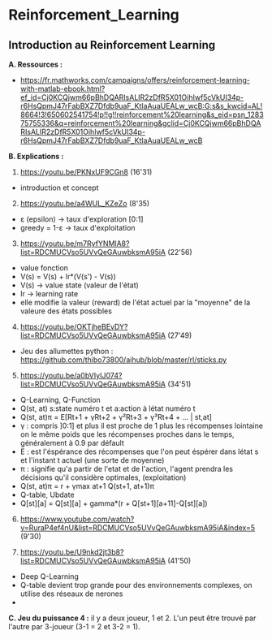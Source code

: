 # Reinforcement_Learning
## Introduction au Reinforcement Learning 
__A. Ressources :__
- https://fr.mathworks.com/campaigns/offers/reinforcement-learning-with-matlab-ebook.html?ef_id=Cj0KCQjwm66pBhDQARIsALIR2zDfR5X01OihIwf5cVkUI34p-r6HsQpmJ47rFabBXZ7Dfdb9uaF_KtIaAuaUEALw_wcB:G:s&s_kwcid=AL!8664!3!650602541754!p!!g!!reinforcement%20learning&s_eid=psn_128375755336&q=reinforcement%20learning&gclid=Cj0KCQjwm66pBhDQARIsALIR2zDfR5X01OihIwf5cVkUI34p-r6HsQpmJ47rFabBXZ7Dfdb9uaF_KtIaAuaUEALw_wcB

__B. Explications :__
1. https://youtu.be/PKNxUF9CGn8 (16'31)
- introduction et concept

2. https://youtu.be/a4WUL_KZeZo (8'35)
- ε (epsilon) -> taux d'exploration [0:1]
- greedy = 1-ε -> taux d'exploitation

3. https://youtu.be/m7RyfYNMlA8?list=RDCMUCVso5UVvQeGAuwbksmA95iA (22'56)
- value fonction
- V(s) = V(s) + lr*(V(s') - V(s))
- V(s) -> value state (valeur de l'état)
- lr -> learning rate
- elle modifie la valeur (reward) de l'état actuel par la "moyenne" de la valeure des états possibles

4. https://youtu.be/OKTjheBEvDY?list=RDCMUCVso5UVvQeGAuwbksmA95iA (27'49)
- Jeu des allumettes python : https://github.com/thibo73800/aihub/blob/master/rl/sticks.py

5. https://youtu.be/a0bVIyIJ074?list=RDCMUCVso5UVvQeGAuwbksmA95iA (34'51)
- Q-Learning, Q-Function
- Q(st, at) s:state numéro t et a:action à létat numéro t
- Q(st, at)π = E[Rt+1 + γRt+2 + γ²Rt+3 + γ³Rt+4 + ... | st,at]
- γ : compris ]0:1] et plus il est proche de 1 plus les récompenses lointaine on le même poids que les récompenses proches dans le temps, généralement à 0.9 par défault
- E : est l'éspérance des récompenses que l'on peut éspérer dans létat s et l'instant t actuel (une sorte de moyenne)
- π : signifie qu'a partir de l'etat et de l'action, l'agent prendra les décisions qu'il considère optimales, (exploitation)
- Q(st, at)π = r + γmax at+1 Q(st+1, at+1)π
- Q-table, Ubdate
- Q[st][a] = Q[st][a] + gamma*(r + Q[st+1][a+11]-Q[st][a])

6. https://www.youtube.com/watch?v=RuraP4ef4nU&list=RDCMUCVso5UVvQeGAuwbksmA95iA&index=5 (9'30)

7. https://youtu.be/U9nkd2jt3b8?list=RDCMUCVso5UVvQeGAuwbksmA95iA (41'50)
- Deep Q-Learning
- Q-table devient trop grande pour des environnements complexes, on utilise des réseaux de nerones
- 
 
__C. Jeu du puissance 4 :__
il y a deux joueur, 1 et 2. L'un peut être trouvé par l'autre par 3-joueur (3-1 = 2 et 3-2 = 1).